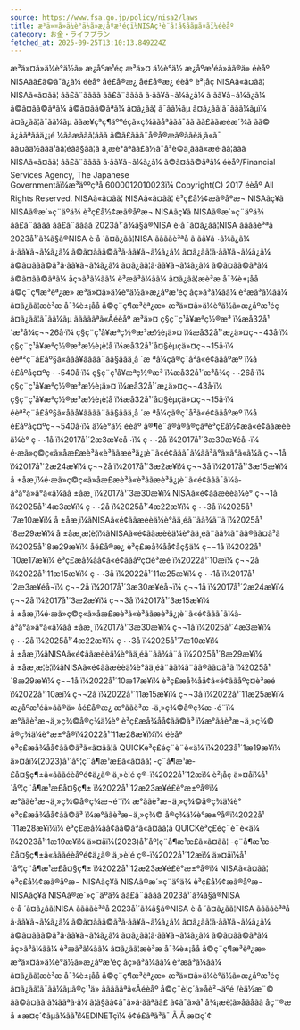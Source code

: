 ```yaml
---
source: https://www.fsa.go.jp/policy/nisa2/laws
title: æ³ä»¤ã»ä¼è­°ä½ã»æ¿åºæ¹éç­ï¼NISAç¹è¨­ã¦ã§ããµã¤ãï¼éèåº
category: お金・ライフプラン
fetched_at: 2025-09-25T13:10:13.849224Z
---
```

æ³ä»¤ã»ä¼è­°ä½ã» æ¿åºæ¹éç­
æ³ä»¤
ä¼è­°ä½
æ¿åºæ¹éã»ãã®ä»
éèåº NISAã­ã£ã©ã¯ã¿ã¼
éèåº
åé£å®æ¿
åé£å®æ¿
éèåº
è²¡åç
NISAã«ã¤ãã¦
NISAã«ã¤ãã¦
ãã£ã¨ãããã
ãã£ã¨ãããã
ã·ãã¥ã¬ã¼ã¿ã¼
ã·ãã¥ã¬ã¼ã¿ã¼
ã©ã¤ãã©ãªã¼
ã©ã¤ãã©ãªã¼
ã¤ã¿ãã¦ ã¯ãã¼ãµ
ã¤ã¿ãã¦ã¯ããã¼ãµï¼
ã¤ã¿ãã¦ã¯ãã¼ãµ
ããæ¥çªç¶äººéçã«ç¾ããåªããã¯ãã ãã£ããæéæ´¾ã ãã© ã¿ããªããä¿¡é ¼ããæããã¦ããã ã©ã£ããã¨å®å®æã®ããèä¸­ã«ã¯ ãã¤ãä½ããä¹ãã¦éãã§ãã¦ã ä¸æè­°ãªãã£ã½ã¯å³è©ä¸ããã«æé·ãã¦ããã
NISAã«ã¤ãã¦
ãã£ã¨ãããã
ã·ãã¥ã¬ã¼ã¿ã¼
ã©ã¤ãã©ãªã¼
éèåº/Financial Services Agency, The Japanese Governmentãï¼æ³äººçªå·6000012010023ï¼
Copyright(C) 2017 éèåº All Rights Reserved.
NISAã«ã¤ãã¦ NISAã«ã¤ãã¦ è³ç£å½¢æã®åºæ¬ NISAãç¥ã NISAã®æ´»ç¨äºä¾
è³ç£å½¢æã®åºæ¬
NISAãç¥ã
NISAã®æ´»ç¨äºä¾
ãã£ã¨ãããã ãã£ã¨ãããã 2023å¹´ã¾ã§ã®NISA è·å ´ã¤ã¿ãã¦NISA ããããè³ªå
2023å¹´ã¾ã§ã®NISA
è·å ´ã¤ã¿ãã¦NISA
ããããè³ªå
ã·ãã¥ã¬ã¼ã¿ã¼ ã·ãã¥ã¬ã¼ã¿ã¼ ã©ã¤ããã©ã³ã·ãã¥ã¬ã¼ã¿ã¼ ã¤ã¿ãã¦ã·ãã¥ã¬ã¼ã¿ã¼
ã©ã¤ããã©ã³ã·ãã¥ã¬ã¼ã¿ã¼
ã¤ã¿ãã¦ã·ãã¥ã¬ã¼ã¿ã¼
ã©ã¤ãã©ãªã¼ ã©ã¤ãã©ãªã¼ åç»ã³ã¼ãã¼ è³æã³ã¼ãã¼ ã¤ã¿ãã¦æè³æ å¯¾è±¡åå å©ç¨ç¶æ³èª¿æ» æ³ä»¤ã»ä¼è­°ä½ã»æ¿åºæ¹éç­
åç»ã³ã¼ãã¼
è³æã³ã¼ãã¼
ã¤ã¿ãã¦æè³æ å¯¾è±¡åå
å©ç¨ç¶æ³èª¿æ»
æ³ä»¤ã»ä¼è­°ä½ã»æ¿åºæ¹éç­
ã¤ã¿ãã¦ã¯ãã¼ãµ
ãããããªã«Ãéèåº
æ³ä»¤ ç§ç¨ç¹å¥æªç½®æ³ ï¼æ­å32å¹´æ³å¾ç¬¬26å·ï¼ ç§ç¨ç¹å¥æªç½®æ³æ½è¡ä»¤ ï¼æ­å32å¹´æ¿ä»¤ç¬¬43å·ï¼ ç§ç¨ç¹å¥æªç½®æ³æ½è¡è¦å ï¼æ­å32å¹´å¤§èµçä»¤ç¬¬15å·ï¼ éèª²ç¨å£åº§ã«åãå¥ãããã¨ãã§ããä¸å ´æ ªå¼ç­ã®ç¯å²ã«é¢ããåºæº ï¼åé£åºåç¤ºç¬¬540å·ï¼
ç§ç¨ç¹å¥æªç½®æ³ ï¼æ­å32å¹´æ³å¾ç¬¬26å·ï¼
ç§ç¨ç¹å¥æªç½®æ³æ½è¡ä»¤ ï¼æ­å32å¹´æ¿ä»¤ç¬¬43å·ï¼
ç§ç¨ç¹å¥æªç½®æ³æ½è¡è¦å ï¼æ­å32å¹´å¤§èµçä»¤ç¬¬15å·ï¼
éèª²ç¨å£åº§ã«åãå¥ãããã¨ãã§ããä¸å ´æ ªå¼ç­ã®ç¯å²ã«é¢ããåºæº ï¼åé£åºåç¤ºç¬¬540å·ï¼
ä¼è­°ä½ éèåº å®¶è¨ã®å®å®çãªè³ç£å½¢æã«é¢ããæè­èä¼è­° ç¬¬1å ï¼2017å¹´2æ3æ¥éå¬ï¼ ç¬¬2å ï¼2017å¹´3æ30æ¥éå¬ï¼ é·æã»ç©ç«ã»åæ£æè³ã«è³ããæè³ä¿¡è¨ã«é¢ããã¯ã¼ã­ã³ã°ã»ã°ã«ã¼ã ç¬¬1å ï¼2017å¹´2æ24æ¥ï¼ ç¬¬2å ï¼2017å¹´3æ2æ¥ï¼ ç¬¬3å ï¼2017å¹´3æ15æ¥ï¼ å ±åæ¸ï¼é·æã»ç©ç«ã»åæ£æè³ã«è³ããæè³ä¿¡è¨ã«é¢ããã¯ã¼ã­ã³ã°ã»ã°ã«ã¼ãå ±åæ¸ ï¼2017å¹´3æ30æ¥ï¼ NISAã«é¢ããæè­èä¼è­° ç¬¬1å ï¼2025å¹´4æ3æ¥ï¼ ç¬¬2å ï¼2025å¹´4æ22æ¥ï¼ ç¬¬3å ï¼2025å¹´7æ10æ¥ï¼ å ±åæ¸ï¼ãNISAã«é¢ããæè­èä¼è­°ãä¸­éã¨ãã¾ã¨ã ï¼2025å¹´8æ29æ¥ï¼ å ±åæ¸æ¦è¦ï¼ãNISAã«é¢ããæè­èä¼è­°ãä¸­éã¨ãã¾ã¨ãã®ãã¤ã³ã ï¼2025å¹´8æ29æ¥ï¼ åé£å®æ¿ è³ç£æå¾åå¢åç§ä¼ ç¬¬1å ï¼2022å¹´10æ17æ¥ï¼ è³ç£æå¾åå¢ã«é¢ããåºç¤è³æé ï¼2022å¹´10æï¼ ç¬¬2å ï¼2022å¹´11æ15æ¥ï¼ ç¬¬3å ï¼2022å¹´11æ25æ¥ï¼
ç¬¬1å ï¼2017å¹´2æ3æ¥éå¬ï¼
ç¬¬2å ï¼2017å¹´3æ30æ¥éå¬ï¼
ç¬¬1å ï¼2017å¹´2æ24æ¥ï¼
ç¬¬2å ï¼2017å¹´3æ2æ¥ï¼
ç¬¬3å ï¼2017å¹´3æ15æ¥ï¼
å ±åæ¸ï¼é·æã»ç©ç«ã»åæ£æè³ã«è³ããæè³ä¿¡è¨ã«é¢ããã¯ã¼ã­ã³ã°ã»ã°ã«ã¼ãå ±åæ¸ ï¼2017å¹´3æ30æ¥ï¼
ç¬¬1å ï¼2025å¹´4æ3æ¥ï¼
ç¬¬2å ï¼2025å¹´4æ22æ¥ï¼
ç¬¬3å ï¼2025å¹´7æ10æ¥ï¼
å ±åæ¸ï¼ãNISAã«é¢ããæè­èä¼è­°ãä¸­éã¨ãã¾ã¨ã ï¼2025å¹´8æ29æ¥ï¼
å ±åæ¸æ¦è¦ï¼ãNISAã«é¢ããæè­èä¼è­°ãä¸­éã¨ãã¾ã¨ãã®ãã¤ã³ã ï¼2025å¹´8æ29æ¥ï¼
ç¬¬1å ï¼2022å¹´10æ17æ¥ï¼
è³ç£æå¾åå¢ã«é¢ããåºç¤è³æé ï¼2022å¹´10æï¼
ç¬¬2å ï¼2022å¹´11æ15æ¥ï¼
ç¬¬3å ï¼2022å¹´11æ25æ¥ï¼
æ¿åºæ¹éã»ãã®ä» åé£å®æ¿ æ°ããè³æ¬ä¸»ç¾©å®ç¾æ¬é¨ï¼ æ°ããè³æ¬ä¸»ç¾©å®ç¾ä¼è­° è³ç£æå¾åå¢ãã©ã³ ï¼æ°ããè³æ¬ä¸»ç¾© å®ç¾ä¼è­°æ±ºå®ï¼2022å¹´11æ28æ¥ï¼ï¼ éèåº è³ç£æå¾åå¢ãã©ã³ã«ã¤ãã¦ã QUICKè³ç£éç¨è¨è«ä¼ ï¼2023å¹´1æ19æ¥ï¼ ä»¤åï¼(2023)å¹´åº¦ç¨å¶æ¹æ­£ã«ã¤ãã¦ -ç¨å¶æ¹æ­£å¤§ç¶±ã«ãããéèåºé¢ä¿ã® ä¸»è¦é ç®-ï¼2022å¹´12æï¼ è²¡åç ä»¤åï¼å¹´åº¦ç¨å¶æ¹æ­£å¤§ç¶± ï¼2022å¹´12æ23æ¥é£è­°æ±ºå®ï¼
æ°ããè³æ¬ä¸»ç¾©å®ç¾æ¬é¨ï¼ æ°ããè³æ¬ä¸»ç¾©å®ç¾ä¼è­°
è³ç£æå¾åå¢ãã©ã³ ï¼æ°ããè³æ¬ä¸»ç¾© å®ç¾ä¼è­°æ±ºå®ï¼2022å¹´11æ28æ¥ï¼ï¼
è³ç£æå¾åå¢ãã©ã³ã«ã¤ãã¦ã QUICKè³ç£éç¨è¨è«ä¼ ï¼2023å¹´1æ19æ¥ï¼
ä»¤åï¼(2023)å¹´åº¦ç¨å¶æ¹æ­£ã«ã¤ãã¦ -ç¨å¶æ¹æ­£å¤§ç¶±ã«ãããéèåºé¢ä¿ã® ä¸»è¦é ç®-ï¼2022å¹´12æï¼
ä»¤åï¼å¹´åº¦ç¨å¶æ¹æ­£å¤§ç¶± ï¼2022å¹´12æ23æ¥é£è­°æ±ºå®ï¼
NISAã«ã¤ãã¦ è³ç£å½¢æã®åºæ¬ NISAãç¥ã NISAã®æ´»ç¨äºä¾
è³ç£å½¢æã®åºæ¬
NISAãç¥ã
NISAã®æ´»ç¨äºä¾
ãã£ã¨ãããã 2023å¹´ã¾ã§ã®NISA è·å ´ã¤ã¿ãã¦NISA ããããè³ªå
2023å¹´ã¾ã§ã®NISA
è·å ´ã¤ã¿ãã¦NISA
ããããè³ªå
ã·ãã¥ã¬ã¼ã¿ã¼ ã©ã¤ããã©ã³ã·ãã¥ã¬ã¼ã¿ã¼ ã¤ã¿ãã¦ã·ãã¥ã¬ã¼ã¿ã¼
ã©ã¤ããã©ã³ã·ãã¥ã¬ã¼ã¿ã¼
ã¤ã¿ãã¦ã·ãã¥ã¬ã¼ã¿ã¼
ã©ã¤ãã©ãªã¼ åç»ã³ã¼ãã¼ è³æã³ã¼ãã¼ ã¤ã¿ãã¦æè³æ å¯¾è±¡åå å©ç¨ç¶æ³èª¿æ» æ³ä»¤ã»ä¼è­°ä½ã»æ¿åºæ¹éç­
åç»ã³ã¼ãã¼
è³æã³ã¼ãã¼
ã¤ã¿ãã¦æè³æ å¯¾è±¡åå
å©ç¨ç¶æ³èª¿æ»
æ³ä»¤ã»ä¼è­°ä½ã»æ¿åºæ¹éç­
ã¤ã¿ãã¦ã¯ãã¼ãµã®ç´¹ä»
ãããããªã«Ãéèåº
å©ç¨è¦ç´ã»åè²¬äºé /èä½æ¨©
ãã©ã¤ãã·ã¼ããªã·ã¼
ã¦ã§ãã¢ã¯ã»ã·ããªãã£
ã¢ã¯ã»ã¹
å¾¡æè¦ã»åãåãã
åç¨®æå ±æ¤ç´¢ãµã¼ãã¹ï¼EDINETç­ï¼
é¢é£ãªã³ã¯
Ã
Ã
æ¤ç´¢
